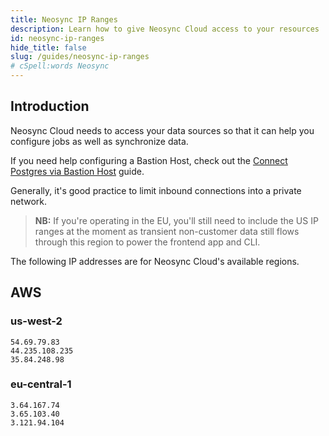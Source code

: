 ```yaml
---
title: Neosync IP Ranges
description: Learn how to give Neosync Cloud access to your resources
id: neosync-ip-ranges
hide_title: false
slug: /guides/neosync-ip-ranges
# cSpell:words Neosync
---
```


## Introduction

Neosync Cloud needs to access your data sources so that it can help you configure jobs as well as synchronize data.

If you need help configuring a Bastion Host, check out the [Connect Postgres via Bastion Host](/guides/connect-private-postgres-via-bastion-host) guide.

Generally, it's good practice to limit inbound connections into a private network.

> **NB:** If you're operating in the EU, you'll still need to include the US IP ranges at the moment as transient non-customer data still flows through this region to power the frontend app and CLI.

The following IP addresses are for Neosync Cloud's available regions.

## AWS

### us-west-2

```
54.69.79.83
44.235.108.235
35.84.248.98
```

### eu-central-1

```
3.64.167.74
3.65.103.40
3.121.94.104
```
